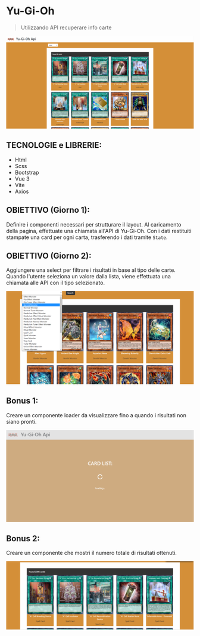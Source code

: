 <!-- # Vue 3 + Vite

This template should help get you started developing with Vue 3 in Vite. The template uses Vue 3 `<script setup>` SFCs, check out the [script setup docs](https://v3.vuejs.org/api/sfc-script-setup.html#sfc-script-setup) to learn more.

## Recommended IDE Setup

- [VS Code](https://code.visualstudio.com/) + [Volar](https://marketplace.visualstudio.com/items?itemName=Vue.volar) (and disable Vetur) + [TypeScript Vue Plugin (Volar)](https://marketplace.visualstudio.com/items?itemName=Vue.vscode-typescript-vue-plugin). -->

# Yu-Gi-Oh

> Utilizzando API recuperare info carte

![Screenshot](./src/assets/my_screenshot.png)

## TECNOLOGIE e LIBRERIE:

- Html
- Scss
- Bootstrap
- Vue 3
- Vite
- Axios

## OBIETTIVO (Giorno 1):

Definire i componenti necessari per strutturare il layout.
Al caricamento della pagina, effettuate una chiamata all'API di Yu-Gi-Oh.
Con i dati restituiti stampate una card per ogni carta, trasferendo i dati tramite `State`.

## OBIETTIVO (Giorno 2):

Aggiungere una select per filtrare i risultati in base al tipo delle carte.
Quando l'utente seleziona un valore dalla lista, viene effettuata una chiamata alle API con il tipo selezionato.

![Screenshot](./src/assets/Screenshot_input_tag.png)

## Bonus 1:

Creare un componente loader da visualizzare fino a quando i risultati non siano pronti.

![Screenshot](./src/assets/my_screenshot_loader.png)

## Bonus 2:

Creare un componente che mostri il numero totale di risultati ottenuti.

![Screenshot](./src/assets/Screenshot_bonus_2.png)
